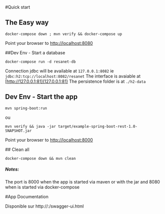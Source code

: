 #Quick start

## The Easy way
```
docker-compose down ; mvn verify && docker-compose up
```
Point your browser to [http://localhost:8080](http://localhost:8080)

##Dev Env - Start a database
```
docker-compose run -d resanet-db
```
Connection jdbc will be available at `127.0.0.1:8082` ie `jdbc:h2:tcp://localhost:8082/resanet`
The interface is avaiable at [http://127.0.0.1:81](127.0.0.1:81)
The persistence folder is at `./h2-data`

## Dev Env - Start the app
```
mvn spring-boot:run
```
ou
```
mvn verify && java -jar target/example-spring-boot-rest-1.0-SNAPSHOT.jar
```
Point your browser to [http://localhost:8000](http://localhost:8000)

## Clean all
```
docker-compose down && mvn clean
```

##### Notes:
The port is 8000 when the app is started via maven or with the jar and 8080 when is started via docker-compose

#App Documentation

Disponible sur http://<serveur ip>:<serveur port>/swagger-ui.html